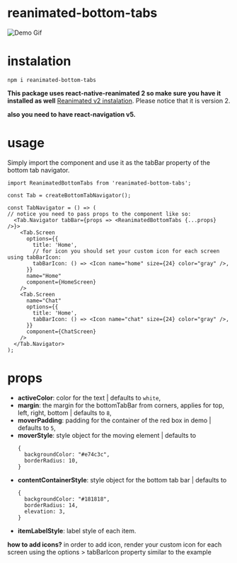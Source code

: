 # reanimated-bottom-tabs

![Demo Gif](https://i.imgur.com/sev4wi3.gif)

# instalation

`npm i reanimated-bottom-tabs`

**This package uses react-native-reanimated 2 so make sure you have it installed as well**
[Reanimated v2 instalation](https://docs.swmansion.com/react-native-reanimated/docs/installation#installing-the-package).
Please notice that it is version 2.

**also you need to have react-navigation v5.**

# usage

Simply import the component and use it as the tabBar property of the bottom tab navigator.

```
import ReanimatedBottomTabs from 'reanimated-bottom-tabs';

const Tab = createBottomTabNavigator();

const TabNavigator = () => (
// notice you need to pass props to the component like so:
  <Tab.Navigator tabBar={props => <ReanimatedBottomTabs {...props} />}>
    <Tab.Screen
      options={{
        title: 'Home',
        // for icon you should set your custom icon for each screen using tabBarIcon:
        tabBarIcon: () => <Icon name="home" size={24} color="gray" />,
      }}
      name="Home"
      component={HomeScreen}
    />
    <Tab.Screen
      name="Chat"
      options={{
        title: 'Home',
        tabBarIcon: () => <Icon name="chat" size={24} color="gray" />,
      }}
      component={ChatScreen}
    />
  </Tab.Navigator>
);
```

# props

- **activeColor**: color for the text | defaults to `white`,
- **margin**: the margin for the bottomTabBar from corners, applies for top, left, right, bottom | defaults to `8`,
- **moverPadding**: padding for the container of the red box in demo | defaults to `5`,
- **moverStyle**: style object for the moving element | defaults to
  ```
  {
    backgroundColor: "#e74c3c",
    borderRadius: 10,
  }
  ```
- **contentContainerStyle**: style object for the bottom tab bar | defaults to
  ```
  {
    backgroundColor: "#181818",
    borderRadius: 14,
    elevation: 3,
  }
  ```
- **itemLabelStyle**: label style of each item.

**how to add icons?**
in order to add icon, render your custom icon for each screen using the options > tabBarIcon property similar to the example
